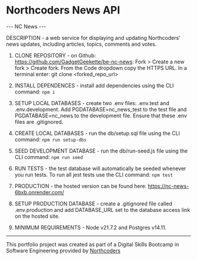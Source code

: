 
# Northcoders News API 


--- NC News --- 

DESCRIPTION - a web service for displaying and updating Northcoders’ news updates, including articles, topics, comments and votes. 


1) CLONE REPOSITORY - on Github: https://github.com/GadgetGeekette/be-nc-news: Fork > Create a new fork > Create fork. From the Code dropdown copy the HTTPS URL. In a terminal enter: git clone <forked_repo_url>

2) INSTALL DEPENDENCES - install add dependencies using the CLI command: `npm i`

3) SETUP LOCAL DATABASES - create two .env files: .env.test and .env.development. Add PGDATABASE=nc_news_test to the test file and PGDATABASE=nc_news to the development file. Ensure that these .env files are .gitignored. 

4) CREATE LOCAL DATABASES - run the db/setup.sql file using the CLI command: `npm run setup-dbs` 

5) SEED DEVELOPMENT DATABASE - run the db/run-seed.js file using the CLI command: `npm run seed` 

6) RUN TESTS - the test database will automatically be seeded whenever you run tests. To run all jest tests use the CLI command: `npm test` 

7) PRODUCTION - the hosted version can be found here: https://nc-news-6bxb.onrender.com/

8) SETUP PRODUCTION DATABASE - create a .gitignored file called .env.production and add DATABASE_URL set to the database access link on the hosted site. 

9) MINIMUM REQUIREMENTS - Node v21.7.2 and Postgres v14.11. 


--------------------------------------------------------- 
 

This portfolio project was created as part of a Digital Skills Bootcamp in Software Engineering provided by [Northcoders](https://northcoders.com/) 